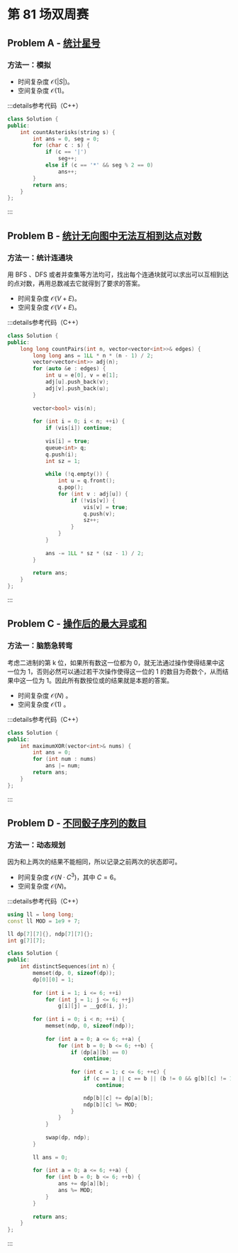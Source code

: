 # 第 81 场双周赛

## Problem A - [统计星号](https://leetcode.cn/problems/count-asterisks/)

### 方法一：模拟

- 时间复杂度 $\mathcal{O}(|S|)$。
- 空间复杂度 $\mathcal{O}(1)$。

:::details参考代码（C++）

```cpp
class Solution {
public:
    int countAsterisks(string s) {
        int ans = 0, seg = 0;
        for (char c : s) {
            if (c == '|')
                seg++;
            else if (c == '*' && seg % 2 == 0)
                ans++;
        }
        return ans;
    }
};
```

:::

## Problem B - [统计无向图中无法互相到达点对数](https://leetcode.cn/problems/count-unreachable-pairs-of-nodes-in-an-undirected-graph/)

### 方法一：统计连通块

用 BFS 、DFS 或者并查集等方法均可，找出每个连通块就可以求出可以互相到达的点对数，再用总数减去它就得到了要求的答案。

- 时间复杂度 $\mathcal{O}(V+E)$。
- 空间复杂度 $\mathcal{O}(V+E)$。

:::details参考代码（C++）

```cpp
class Solution {
public:
    long long countPairs(int n, vector<vector<int>>& edges) {
        long long ans = 1LL * n * (n - 1) / 2;
        vector<vector<int>> adj(n);
        for (auto &e : edges) {
            int u = e[0], v = e[1];
            adj[u].push_back(v);
            adj[v].push_back(u);
        }
        
        vector<bool> vis(n);
        
        for (int i = 0; i < n; ++i) {
            if (vis[i]) continue;
            
            vis[i] = true;
            queue<int> q;
            q.push(i);
            int sz = 1;
            
            while (!q.empty()) {
                int u = q.front();
                q.pop();
                for (int v : adj[u]) {
                    if (!vis[v]) {
                        vis[v] = true;
                        q.push(v);
                        sz++;
                    }
                }
            }
            
            ans -= 1LL * sz * (sz - 1) / 2;
        }
        
        return ans;
    }
};
```

:::

## Problem C - [操作后的最大异或和](https://leetcode.cn/problems/maximum-xor-after-operations/)

### 方法一：脑筋急转弯

考虑二进制的第 k 位，如果所有数这一位都为 0，就无法通过操作使得结果中这一位为 1，否则必然可以通过若干次操作使得这一位的 1 的数目为奇数个，从而结果中这一位为 1。因此所有数按位或的结果就是本题的答案。

- 时间复杂度 $\mathcal{O}(N)$ 。
- 空间复杂度 $\mathcal{O}(1)$ 。

:::details参考代码（C++）

```cpp
class Solution {
public:
    int maximumXOR(vector<int>& nums) {
        int ans = 0;
        for (int num : nums)
            ans |= num;
        return ans;
    }
};
```

:::

## Problem D - [不同骰子序列的数目](https://leetcode.cn/problems/number-of-distinct-roll-sequences/)

### 方法一：动态规划

因为和上两次的结果不能相同，所以记录之前两次的状态即可。

- 时间复杂度 $\mathcal{O}(N\cdot C^3)$，其中 $C=6$。
- 空间复杂度 $\mathcal{O}(N)$。

:::details参考代码（C++）

```cpp
using ll = long long;
const ll MOD = 1e9 + 7;

ll dp[7][7]{}, ndp[7][7]{};
int g[7][7];

class Solution {
public:
    int distinctSequences(int n) {
        memset(dp, 0, sizeof(dp));      
        dp[0][0] = 1;
        
        for (int i = 1; i <= 6; ++i)
            for (int j = 1; j <= 6; ++j)
                g[i][j] = __gcd(i, j);
        
        for (int i = 0; i < n; ++i) {
            memset(ndp, 0, sizeof(ndp));
            
            for (int a = 0; a <= 6; ++a) {
                for (int b = 0; b <= 6; ++b) {
                    if (dp[a][b] == 0)
                        continue;
                    
                    for (int c = 1; c <= 6; ++c) {
                        if (c == a || c == b || (b != 0 && g[b][c] != 1))
                            continue;

                        ndp[b][c] += dp[a][b];
                        ndp[b][c] %= MOD;
                    }
                }
            }
            
            swap(dp, ndp);
        }
        
        ll ans = 0;
        
        for (int a = 0; a <= 6; ++a) {
            for (int b = 0; b <= 6; ++b) {
                ans += dp[a][b];
                ans %= MOD;
            }
        }
        
        return ans;
    }
};
```

:::
